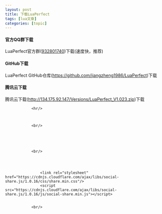 ```yaml
---
layout: post
title: 下载LuaPerfect 
tags: [lua文章]
categories: [topic]
---
```

<h4><span id="官方qq群下载">官方QQ群下载</span></h4>
<p>LuaPerfect官方群(<a href="https://jq.qq.com/?_wv=1027&amp;k=54bnLYF" target="_blank" rel="noopener noreferrer">932801740</a>)下载(速度快，推荐)</p>
<h4><span id="github下载">GitHub下载</span></h4>
<p>LuaPerfect GitHub仓库(<a href="https://github.com/jiangzheng1986/LuaPerfect" target="_blank" rel="noopener noreferrer">https://github.com/jiangzheng1986/LuaPerfect</a>)下载</p>
<h4><span id="腾讯云下载">腾讯云下载</span></h4>
<p>腾讯云下载(<a href="http://134.175.92.147/Versions/LuaPerfect_V1.023.zip" target="_blank" rel="noopener noreferrer">http://134.175.92.147/Versions/LuaPerfect_V1.023.zip</a>)下载</p>

                

                <hr/>
                
                

                <br/>

                
                
                

                <br/>
                
                
                    
                    
                    <link rel="stylesheet" href="https://cdnjs.cloudflare.com/ajax/libs/social-share.js/1.0.16/css/share.min.css"/>
                    <script src="https://cdnjs.cloudflare.com/ajax/libs/social-share.js/1.0.16/js/social-share.min.js"></script>
                
                
                <br/>